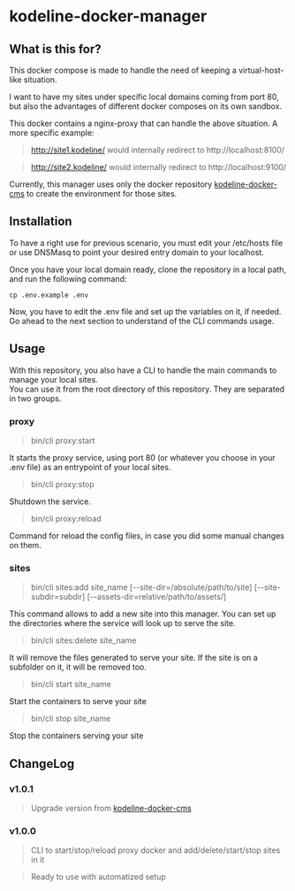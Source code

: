 # kodeline-docker-manager

## What is this for?

This docker compose is made to handle the need of keeping a virtual-host-like situation.

I want to have my sites under specific local domains coming from port 80, but also the
advantages of different docker composes on its own sandbox.

This docker contains a nginx-proxy that can handle the above situation. A more specific example:

> http://site1.kodeline/ would internally redirect to http://localhost:8100/

> http://site2.kodeline/ would internally redirect to http://localhost:9100/

Currently, this manager uses only the docker repository [kodeline-docker-cms](https://github.com/jdominguez198/kodeline-docker-cms) to create the environment for those sites.



## Installation

To have a right use for previous scenario, you must edit your /etc/hosts file or use DNSMasq to point your desired entry domain to your localhost.

Once you have your local domain ready, clone the repository in a local path, and run the following command:

```
cp .env.example .env
```

Now, you have to edit the .env file and set up the variables on it, if needed.   
Go ahead to the next section to understand of the CLI commands usage.

## Usage

With this repository, you also have a CLI to handle the main commands to manage your local sites.  
You can use it from the root directory of this repository. They are separated in two groups.

### proxy

> bin/cli proxy:start

It starts the proxy service, using port 80 (or whatever you choose in your .env file) as an entrypoint of your local sites.

> bin/cli proxy:stop

Shutdown the service.

> bin/cli proxy:reload

Command for reload the config files, in case you did some manual changes on them.

### sites

> bin/cli sites:add site_name \[--site-dir=/absolute/path/to/site\] \[--site-subdir=subdir\] \[--assets-dir=relative/path/to/assets/\]

This command allows to add a new site into this manager. You can set up the directories where the service will look up to serve the site.

> bin/cli sites:delete site_name

It will remove the files generated to serve your site. If the site is on a subfolder on it, it will be removed too.

> bin/cli start site_name

Start the containers to serve your site

> bin/cli stop site_name

Stop the containers serving your site

## ChangeLog

### v1.0.1

> Upgrade version from [kodeline-docker-cms](https://github.com/jdominguez198/kodeline-docker-cms)

### v1.0.0

> CLI to start/stop/reload proxy docker and add/delete/start/stop sites in it

> Ready to use with automatized setup